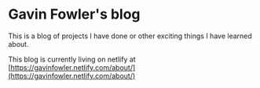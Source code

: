 # Gavin Fowler's blog

This is a blog of projects I have done or other exciting things I have learned about. 

This blog is currently living on netlify at [https://gavinfowler.netlify.com/about/](https://gavinfowler.netlify.com/about/)
